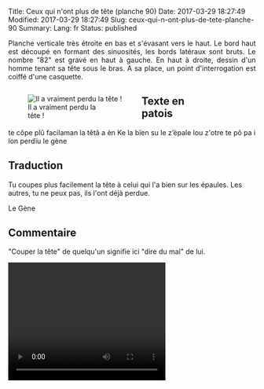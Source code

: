 Title: Ceux qui n'ont plus de tête (planche 90)
Date: 2017-03-29 18:27:49
Modified: 2017-03-29 18:27:49
Slug: ceux-qui-n-ont-plus-de-tete-planche-90
Summary: 
Lang: fr
Status: published

<p style="text-align:justify;">Planche verticale très étroite en bas et s'évasant vers le haut. Le bord haut est découpé en formant des sinuosités, les bords latéraux sont bruts. Le nombre "82" est gravé en haut à gauche. En haut à droite, dessin d'un homme tenant sa tête sous le bras.  A sa place, un point d'interrogation est coiffé d'une casquette.</p>
<figure class="image-block" style="float: right;">
  <img alt="" src="{static}/images/planche_90.png">
  <figcaption style="max-width: 140px"></figcaption>
</figure>



<figure class="image-block" style="float: left;">
  <img alt="Il a vraiment perdu la tête !" src="{static}/images/planche_90_dessin.png">
  <figcaption style="max-width: 142px">Il a vraiment perdu la tête !</figcaption>
</figure>


## Texte en patois

te côpe plû facilaman la têtâ a èn Ke la bïen su le z’èpale lou z'otre te pô pa i lon perdïu               le  gène



## Traduction

Tu coupes plus facilement la tête à celui qui l'a bien sur les épaules. Les autres, tu ne peux pas, ils l'ont déjà perdue.


Le Gène



## Commentaire

"Couper la tête" de quelqu'un signifie ici "dire du mal" de lui.





<video width="320" height="240" controls>
  <source src="https://d1njpgd0ygatdn.cloudfront.net/video_90.mp4" type="video/mp4">
</video>
